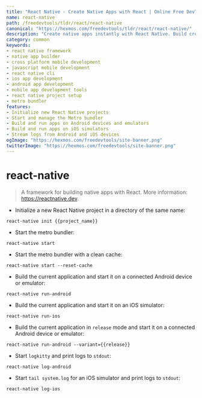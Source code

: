 ```yaml
---
title: "React Native - Create Native Apps with React | Online Free DevTools by Hexmos"
name: react-native
path: /freedevtools/tldr/react/react-native
canonical: "https://hexmos.com/freedevtools/tldr/react/react-native/"
description: "Create native apps instantly with React Native. Build cross-platform mobile applications for iOS and Android using a single JavaScript codebase. Free online tool, no registration required."
category: common
keywords:
- react native framework
- native app builder
- cross platform mobile development
- javascript mobile development
- react native cli
- ios app development
- android app development
- mobile app development tools
- react native project setup
- metro bundler
features:
- Initialize new React Native projects
- Start and manage the Metro bundler
- Build and run apps on Android devices and emulators
- Build and run apps on iOS simulators
- Stream logs from Android and iOS devices
ogImage: "https://hexmos.com/freedevtools/site-banner.png"
twitterImage: "https://hexmos.com/freedevtools/site-banner.png"
---
```


# react-native

> A framework for building native apps with React.
> More information: <https://reactnative.dev>.

- Initialize a new React Native project in a directory of the same name:

`react-native init {{project_name}}`

- Start the metro bundler:

`react-native start`

- Start the metro bundler with a clean cache:

`react-native start --reset-cache`

- Build the current application and start it on a connected Android device or emulator:

`react-native run-android`

- Build the current application and start it on an iOS simulator:

`react-native run-ios`

- Build the current application in `release` mode and start it on a connected Android device or emulator:

`react-native run-android --variant={{release}}`

- Start `logkitty` and print logs to `stdout`:

`react-native log-android`

- Start `tail system.log` for an iOS simulator and print logs to `stdout`:

`react-native log-ios`
